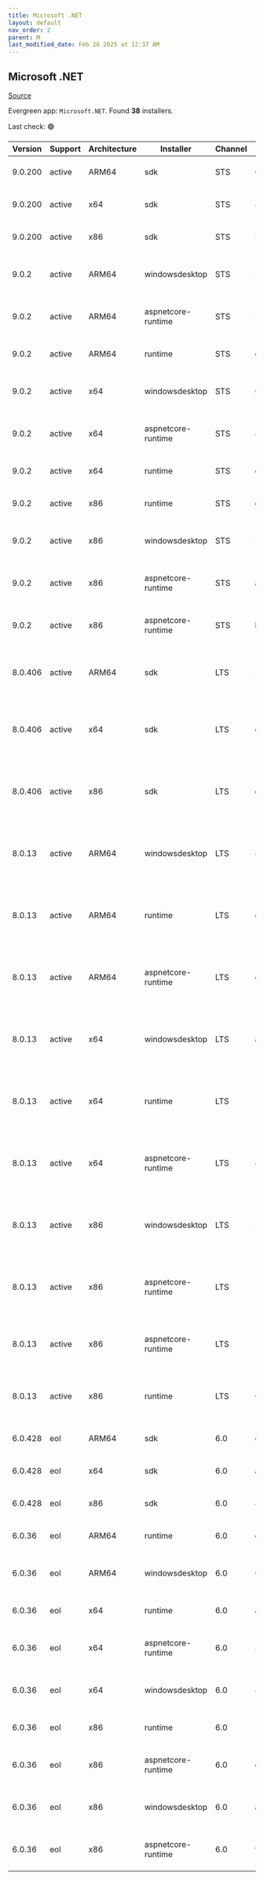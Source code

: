 ```yaml
---
title: Microsoft .NET
layout: default
nav_order: 2
parent: M
last_modified_date: Feb 26 2025 at 12:37 AM
---
```


## Microsoft .NET

[Source](https://dotnet.microsoft.com/download/)

Evergreen app: `Microsoft.NET`. Found **38** installers.

Last check: 🟢

| Version | Support | Architecture | Installer          | Channel | Sha512                                                                                                                           | Type | URI                                                                                                                                                                                                                                                                                                                                                    |
| ------- | ------- | ------------ | ------------------ | ------- | -------------------------------------------------------------------------------------------------------------------------------- | ---- | ------------------------------------------------------------------------------------------------------------------------------------------------------------------------------------------------------------------------------------------------------------------------------------------------------------------------------------------------------ |
| 9.0.200 | active  | ARM64        | sdk                | STS     | 06d7c4133bf7cb6f72b60b97f11c1f8773291e888f556c355d45dc66e3b36e597ac5562359fb3221b970b28f02649f0693d5109467698310752e0a8dc60f6703 | exe  | [https://builds.dotnet.microsoft.com/dotnet/Sdk/9.0.200/dotnet-sdk-9.0.200-win-arm64.exe](https://builds.dotnet.microsoft.com/dotnet/Sdk/9.0.200/dotnet-sdk-9.0.200-win-arm64.exe)                                                                                                                                                                     |
| 9.0.200 | active  | x64          | sdk                | STS     | 801d4a40a7bdad5c7b50e75c55c5ab657da44b5d779fe50da5683450e23c595e8b18e6bc9ffb80636ffb347b72e575379cd83c7554dc27f5ba75246169f327a8 | exe  | [https://builds.dotnet.microsoft.com/dotnet/Sdk/9.0.200/dotnet-sdk-9.0.200-win-x64.exe](https://builds.dotnet.microsoft.com/dotnet/Sdk/9.0.200/dotnet-sdk-9.0.200-win-x64.exe)                                                                                                                                                                         |
| 9.0.200 | active  | x86          | sdk                | STS     | 3ddeb620fc45c623ade58f179e80cea64b7af5b76b0b4b1f65b766df3c5614ce04809f40614ebeb98dd6b4662dc1c2bed38d1f78eadc489360d54e35b98b9904 | exe  | [https://builds.dotnet.microsoft.com/dotnet/Sdk/9.0.200/dotnet-sdk-9.0.200-win-x86.exe](https://builds.dotnet.microsoft.com/dotnet/Sdk/9.0.200/dotnet-sdk-9.0.200-win-x86.exe)                                                                                                                                                                         |
| 9.0.2   | active  | ARM64        | windowsdesktop     | STS     | 5c086ef4d49e510319bed586049d443c4861dc2b826f531e992855c0abe9818fd60d6ed5cb87a9ea3b21bfff76190337470428cf08dad49c4bb6a77afc4792fa | exe  | [https://builds.dotnet.microsoft.com/dotnet/WindowsDesktop/9.0.2/windowsdesktop-runtime-9.0.2-win-arm64.exe](https://builds.dotnet.microsoft.com/dotnet/WindowsDesktop/9.0.2/windowsdesktop-runtime-9.0.2-win-arm64.exe)                                                                                                                               |
| 9.0.2   | active  | ARM64        | aspnetcore-runtime | STS     | 2fda149e90311f5f5bda6be635bbbe23fdcaf95359865a9880ae56e14eb5fbf36e1433ea772ae6427031bd8192bcaf50dbbfaa900044769ef462aeaa2636ad2e | exe  | [https://builds.dotnet.microsoft.com/dotnet/aspnetcore/Runtime/9.0.2/aspnetcore-runtime-9.0.2-win-arm64.exe](https://builds.dotnet.microsoft.com/dotnet/aspnetcore/Runtime/9.0.2/aspnetcore-runtime-9.0.2-win-arm64.exe)                                                                                                                               |
| 9.0.2   | active  | ARM64        | runtime            | STS     | d66e00748adcf3d43124cfaff1bb6122dc984ee20a488966e1d6a36b3c83671b91100f985812d1553d52498e8b40d5eccbad87a4778c5aa4c6debe5ca59390d2 | exe  | [https://builds.dotnet.microsoft.com/dotnet/Runtime/9.0.2/dotnet-runtime-9.0.2-win-arm64.exe](https://builds.dotnet.microsoft.com/dotnet/Runtime/9.0.2/dotnet-runtime-9.0.2-win-arm64.exe)                                                                                                                                                             |
| 9.0.2   | active  | x64          | windowsdesktop     | STS     | 60958279f9ff96cc953ed6cf404d8deb68e554374d08dc31e8b62a226ea67ae13d6c9eaf1fb44f783fa6241862e83d1cb8c21bbbadfc9386200fbb0345714be9 | exe  | [https://builds.dotnet.microsoft.com/dotnet/WindowsDesktop/9.0.2/windowsdesktop-runtime-9.0.2-win-x64.exe](https://builds.dotnet.microsoft.com/dotnet/WindowsDesktop/9.0.2/windowsdesktop-runtime-9.0.2-win-x64.exe)                                                                                                                                   |
| 9.0.2   | active  | x64          | aspnetcore-runtime | STS     | 8a6e225a03319f5995c943b32482f73ae08bdcb20a0f8ad24a049162c5e66d3071f271cad6829202794cc7066391777caa8ad5bd3514ced213ba8093d1e5784c | exe  | [https://builds.dotnet.microsoft.com/dotnet/aspnetcore/Runtime/9.0.2/aspnetcore-runtime-9.0.2-win-x64.exe](https://builds.dotnet.microsoft.com/dotnet/aspnetcore/Runtime/9.0.2/aspnetcore-runtime-9.0.2-win-x64.exe)                                                                                                                                   |
| 9.0.2   | active  | x64          | runtime            | STS     | da1d1ba1973d24bb42cf511d12931de88fd1e73efe26690fef60c61d20a6ca63018fd59d5a358f5a7a2bc8219ea294e0fb2786dbcea7d6c05b0a007ffef76e3c | exe  | [https://builds.dotnet.microsoft.com/dotnet/Runtime/9.0.2/dotnet-runtime-9.0.2-win-x64.exe](https://builds.dotnet.microsoft.com/dotnet/Runtime/9.0.2/dotnet-runtime-9.0.2-win-x64.exe)                                                                                                                                                                 |
| 9.0.2   | active  | x86          | runtime            | STS     | d86fc1c6473d9a365a43b39da988b39a9a008f2c3fdde8b68cc6e0893af1e99a9fb5473a10128d55e3e02e808db088438431cce4610153fe3c4d0aadcaf6c7c5 | exe  | [https://builds.dotnet.microsoft.com/dotnet/Runtime/9.0.2/dotnet-runtime-9.0.2-win-x86.exe](https://builds.dotnet.microsoft.com/dotnet/Runtime/9.0.2/dotnet-runtime-9.0.2-win-x86.exe)                                                                                                                                                                 |
| 9.0.2   | active  | x86          | windowsdesktop     | STS     | 798b3e13f0276ccdaa4c593c28e83d8c90652d454ffd0e8fe878bfb44b6485a5b21cc5a93eb0c72586d170b3632283cebeaab25c70c793eff30a73e6369c819f | exe  | [https://builds.dotnet.microsoft.com/dotnet/WindowsDesktop/9.0.2/windowsdesktop-runtime-9.0.2-win-x86.exe](https://builds.dotnet.microsoft.com/dotnet/WindowsDesktop/9.0.2/windowsdesktop-runtime-9.0.2-win-x86.exe)                                                                                                                                   |
| 9.0.2   | active  | x86          | aspnetcore-runtime | STS     | a633235f06943865b4176a919b1601d95618a4e43b3af6d374949700df68e02d0e71629c772a9b78c25bff609993d106621ed34a27856adce650bd47e9961e45 | exe  | [https://builds.dotnet.microsoft.com/dotnet/aspnetcore/Runtime/9.0.2/aspnetcore-runtime-9.0.2-win-x86.exe](https://builds.dotnet.microsoft.com/dotnet/aspnetcore/Runtime/9.0.2/aspnetcore-runtime-9.0.2-win-x86.exe)                                                                                                                                   |
| 9.0.2   | active  | x86          | aspnetcore-runtime | STS     | b275c7f67f46d8d65da5fd07dadf52ab544d5f40aad02c12dc24c1460b8a92b6b5ba418101c4a5e29c29e547eb3c1c794e40fb8531a5e4d35233fdc8e12312eb | exe  | [https://builds.dotnet.microsoft.com/dotnet/aspnetcore/Runtime/9.0.2/dotnet-hosting-9.0.2-win.exe](https://builds.dotnet.microsoft.com/dotnet/aspnetcore/Runtime/9.0.2/dotnet-hosting-9.0.2-win.exe)                                                                                                                                                   |
| 8.0.406 | active  | ARM64        | sdk                | LTS     | 2f5da16501cf129a54baadab0fae351a44c97dd7a7d8fb47899124da27eddacc8d688fa164f4324527e39bbd771cf1fdb8a75a8b46dde7579120c7d29d6550ae | exe  | [https://download.visualstudio.microsoft.com/download/pr/db2591dc-af5c-4ba7-81bb-9b045e7dc08f/66e7403ce00ec5d64bd4abf3540f5dda/dotnet-sdk-8.0.406-win-arm64.exe](https://download.visualstudio.microsoft.com/download/pr/db2591dc-af5c-4ba7-81bb-9b045e7dc08f/66e7403ce00ec5d64bd4abf3540f5dda/dotnet-sdk-8.0.406-win-arm64.exe)                       |
| 8.0.406 | active  | x64          | sdk                | LTS     | eb4bca7a3da97b0635a515dde312249162337dc255c89b915fbf767bfd768107ed47770b7d37da96fc7d2a4b7abf8b673099263998ca304aa54c91cdeebc7ca9 | exe  | [https://download.visualstudio.microsoft.com/download/pr/bd44cdb8-dcac-4f1f-8246-1ee392c68dac/ba818a6e513c305d4438c7da45c2b085/dotnet-sdk-8.0.406-win-x64.exe](https://download.visualstudio.microsoft.com/download/pr/bd44cdb8-dcac-4f1f-8246-1ee392c68dac/ba818a6e513c305d4438c7da45c2b085/dotnet-sdk-8.0.406-win-x64.exe)                           |
| 8.0.406 | active  | x86          | sdk                | LTS     | e66aeeac65cfbc0c0f638ac49b4da6048941e783f97eea8d8480967ab218c650fef3b67786a3de6518ce0692306e14d58edcac37d4fa7e2758b4af1a9e164e0b | exe  | [https://download.visualstudio.microsoft.com/download/pr/79762f76-b8d6-4dbb-8e81-ac4998c4c225/cd2468d03cc157861d4d6617df4cec66/dotnet-sdk-8.0.406-win-x86.exe](https://download.visualstudio.microsoft.com/download/pr/79762f76-b8d6-4dbb-8e81-ac4998c4c225/cd2468d03cc157861d4d6617df4cec66/dotnet-sdk-8.0.406-win-x86.exe)                           |
| 8.0.13  | active  | ARM64        | windowsdesktop     | LTS     | 45c1fc3f5adb8551fb0ee805ad6c5046a9447da38cbe6b7e9d04fdc995d21885b8b9415ba3bc9040644d82e04aab3a88c625854efc7870ac0236d0368de90c3c | exe  | [https://download.visualstudio.microsoft.com/download/pr/7468483d-b69c-4ff8-b900-e046f3a73e8d/fce0ba9123be8a4cc10ed1c73af09ae6/windowsdesktop-runtime-8.0.13-win-arm64.exe](https://download.visualstudio.microsoft.com/download/pr/7468483d-b69c-4ff8-b900-e046f3a73e8d/fce0ba9123be8a4cc10ed1c73af09ae6/windowsdesktop-runtime-8.0.13-win-arm64.exe) |
| 8.0.13  | active  | ARM64        | runtime            | LTS     | ee54b8e72f5fbd69cc57c73415d390851a09b24c5a48663a14fbdd96b6bf3bdb49e56816ee57bd44ac3dff52a0e075cffabe8f71eca20647fa530a2b20e839a4 | exe  | [https://download.visualstudio.microsoft.com/download/pr/ac82bc95-f188-45e1-b85a-ad86832e2969/1a21554a226a4f669a2d5a11a38624c2/dotnet-runtime-8.0.13-win-arm64.exe](https://download.visualstudio.microsoft.com/download/pr/ac82bc95-f188-45e1-b85a-ad86832e2969/1a21554a226a4f669a2d5a11a38624c2/dotnet-runtime-8.0.13-win-arm64.exe)                 |
| 8.0.13  | active  | ARM64        | aspnetcore-runtime | LTS     | cafcd4dec6267f8911d54885cd54b733735d33b4ffd2a46eb1ddaa54d4fa8cc1678fc641f8624582cfb4d583b8c578bd7ba8d54797cd4dff64e024cd7abe358a | exe  | [https://download.visualstudio.microsoft.com/download/pr/92b982a8-79d9-4904-aa1b-b856639f4ee2/7d0961aea2ad6f24198a7eac14563bcf/aspnetcore-runtime-8.0.13-win-arm64.exe](https://download.visualstudio.microsoft.com/download/pr/92b982a8-79d9-4904-aa1b-b856639f4ee2/7d0961aea2ad6f24198a7eac14563bcf/aspnetcore-runtime-8.0.13-win-arm64.exe)         |
| 8.0.13  | active  | x64          | windowsdesktop     | LTS     | abeef95a520e5d22d4a8b0d369fe103c2552a5c337500582e850da3611135bb68bb479d123cee85a445310cf4db73037e6198eec40d66d4d746ef2e2e5f1450f | exe  | [https://download.visualstudio.microsoft.com/download/pr/fc8c9dea-8180-4dad-bf1b-5f229cf47477/c3f0536639ab40f1470b6bad5e1b95b8/windowsdesktop-runtime-8.0.13-win-x64.exe](https://download.visualstudio.microsoft.com/download/pr/fc8c9dea-8180-4dad-bf1b-5f229cf47477/c3f0536639ab40f1470b6bad5e1b95b8/windowsdesktop-runtime-8.0.13-win-x64.exe)     |
| 8.0.13  | active  | x64          | runtime            | LTS     | 14ae2171a56de27e33ba6942d5b2716bb73f8c2999f28c897136c1e0cf4c49a54f5bd0060ff0b55e58d519ab3e194af5709be568ad9ea8e99ceb3dd39e49b7df | exe  | [https://download.visualstudio.microsoft.com/download/pr/9c2068f2-dd3e-46cb-a88d-3c2d35b5181f/9ce26210851b0720c5382c6cd056b126/dotnet-runtime-8.0.13-win-x64.exe](https://download.visualstudio.microsoft.com/download/pr/9c2068f2-dd3e-46cb-a88d-3c2d35b5181f/9ce26210851b0720c5382c6cd056b126/dotnet-runtime-8.0.13-win-x64.exe)                     |
| 8.0.13  | active  | x64          | aspnetcore-runtime | LTS     | 47f16914e76a0c9e0fea203c5abb09c9dfb1643e0b2295a00260d0813fc336673f97d6e9c7605585136cc9680ea4cf614eb5d2cbb8156220011cc19f472cb684 | exe  | [https://download.visualstudio.microsoft.com/download/pr/86b8931f-09f6-4fce-b546-8139350da0c4/d6a5f16bcf81e0b5e9a733b892b1240f/aspnetcore-runtime-8.0.13-win-x64.exe](https://download.visualstudio.microsoft.com/download/pr/86b8931f-09f6-4fce-b546-8139350da0c4/d6a5f16bcf81e0b5e9a733b892b1240f/aspnetcore-runtime-8.0.13-win-x64.exe)             |
| 8.0.13  | active  | x86          | windowsdesktop     | LTS     | 569c2cd8500c793bec790cab58ff9d7a57bdcd6cc1a38b1e260c2b092e41f95836be6aefc34cb25b36e1643c311455e538c8bb8efcc78e2cb69e294937694ceb | exe  | [https://download.visualstudio.microsoft.com/download/pr/b1827c52-ec83-4b3e-8d24-f321276bcdea/812e8d5871111cdc02cc82209c7d45fd/windowsdesktop-runtime-8.0.13-win-x86.exe](https://download.visualstudio.microsoft.com/download/pr/b1827c52-ec83-4b3e-8d24-f321276bcdea/812e8d5871111cdc02cc82209c7d45fd/windowsdesktop-runtime-8.0.13-win-x86.exe)     |
| 8.0.13  | active  | x86          | aspnetcore-runtime | LTS     | 52f386c4c42b368c4bd9903e61e63cf334cb5c602ee8bbea28581dbdcaa6f2cf8bdce0199797cd7afc37fd51ba72c28cf2633928fdd9a26f36e68424adb7f52a | exe  | [https://download.visualstudio.microsoft.com/download/pr/b11da59f-561b-466b-bfa8-d2dfc9b5bf48/f8dce6a44fd7be61ff97fe4949e57015/aspnetcore-runtime-8.0.13-win-x86.exe](https://download.visualstudio.microsoft.com/download/pr/b11da59f-561b-466b-bfa8-d2dfc9b5bf48/f8dce6a44fd7be61ff97fe4949e57015/aspnetcore-runtime-8.0.13-win-x86.exe)             |
| 8.0.13  | active  | x86          | aspnetcore-runtime | LTS     | 1c575e2b42f0c9e3e480662bdb24287adc3a8ad2ef6b543574f754961ec78b7baa09748e93aed285d4d333328bb0a9c45af64c59492cef9226c10776af1ef4c6 | exe  | [https://download.visualstudio.microsoft.com/download/pr/0f847bc4-a961-4905-b1c2-93ebcff6604d/2b84b548511efc82dc679e9bed6bbf9b/dotnet-hosting-8.0.13-win.exe](https://download.visualstudio.microsoft.com/download/pr/0f847bc4-a961-4905-b1c2-93ebcff6604d/2b84b548511efc82dc679e9bed6bbf9b/dotnet-hosting-8.0.13-win.exe)                             |
| 8.0.13  | active  | x86          | runtime            | LTS     | 623bb4b7a134ad54c6166780924b050fa1c43ef58322fb5e7d1824e1dee3529ed09472ba2f03fb8342e4e9ad47b6c54e320b4ef9471a56ad9b36b4b78e12d703 | exe  | [https://download.visualstudio.microsoft.com/download/pr/5bac19ad-0711-4eba-a5a3-5e818c5f2fdf/cdec118c18b8457fe4d3ff918f78b4bd/dotnet-runtime-8.0.13-win-x86.exe](https://download.visualstudio.microsoft.com/download/pr/5bac19ad-0711-4eba-a5a3-5e818c5f2fdf/cdec118c18b8457fe4d3ff918f78b4bd/dotnet-runtime-8.0.13-win-x86.exe)                     |
| 6.0.428 | eol     | ARM64        | sdk                | 6.0     | cbeea2c4406dddadf0cfcf71b08400d18ad7f732f7de9d0c3830eb1963dd844a25c9d1b143879e03ccb43ad79c560ef3978276381c8a098cc8530fbe7e8c7fbc | exe  | [https://builds.dotnet.microsoft.com/dotnet/Sdk/6.0.428/dotnet-sdk-6.0.428-win-arm64.exe](https://builds.dotnet.microsoft.com/dotnet/Sdk/6.0.428/dotnet-sdk-6.0.428-win-arm64.exe)                                                                                                                                                                     |
| 6.0.428 | eol     | x64          | sdk                | 6.0     | a6706b5c03187922e92fa9307b155255139546d081bf1623faff496035eb707440f13c21798aae06fe8fcfeadcfa046c8606dd452db92e5ed48e2005eb421842 | exe  | [https://builds.dotnet.microsoft.com/dotnet/Sdk/6.0.428/dotnet-sdk-6.0.428-win-x64.exe](https://builds.dotnet.microsoft.com/dotnet/Sdk/6.0.428/dotnet-sdk-6.0.428-win-x64.exe)                                                                                                                                                                         |
| 6.0.428 | eol     | x86          | sdk                | 6.0     | 873919c467377229cffc856a6ad14dde80bcc3d05546f7c8843e61f72e9b208fb88e26ec4591cbf9166c181608864dce685b445355ed14e573e0cba42ced8c7d | exe  | [https://builds.dotnet.microsoft.com/dotnet/Sdk/6.0.428/dotnet-sdk-6.0.428-win-x86.exe](https://builds.dotnet.microsoft.com/dotnet/Sdk/6.0.428/dotnet-sdk-6.0.428-win-x86.exe)                                                                                                                                                                         |
| 6.0.36  | eol     | ARM64        | runtime            | 6.0     | c30e4655a4548d2e27fa09711e085828775aa4fdcab0ba1b71923430342c49b54d91fe929d07ff15f777f86b7697d03bd666674f6745673d6b53aa2bb49d1228 | exe  | [https://builds.dotnet.microsoft.com/dotnet/Runtime/6.0.36/dotnet-runtime-6.0.36-win-arm64.exe](https://builds.dotnet.microsoft.com/dotnet/Runtime/6.0.36/dotnet-runtime-6.0.36-win-arm64.exe)                                                                                                                                                         |
| 6.0.36  | eol     | ARM64        | windowsdesktop     | 6.0     | 0d5fd97a305960851ff8527a7db65fadae661411d7a9b6e8dd972180cffce7bfa1b842db2baf1b8affd1843d317a2d640ab465a5876177505a34c75aa4631d66 | exe  | [https://builds.dotnet.microsoft.com/dotnet/WindowsDesktop/6.0.36/windowsdesktop-runtime-6.0.36-win-arm64.exe](https://builds.dotnet.microsoft.com/dotnet/WindowsDesktop/6.0.36/windowsdesktop-runtime-6.0.36-win-arm64.exe)                                                                                                                           |
| 6.0.36  | eol     | x64          | runtime            | 6.0     | a8e493587d741dfc5ab3aeb548e8abae1bc180dfa28cc0aa4ddaf159bdd990644a97d5e987a17e25def1a41947938b0fabcfe35cf9d81df29b2619b54ec3a86c | exe  | [https://builds.dotnet.microsoft.com/dotnet/Runtime/6.0.36/dotnet-runtime-6.0.36-win-x64.exe](https://builds.dotnet.microsoft.com/dotnet/Runtime/6.0.36/dotnet-runtime-6.0.36-win-x64.exe)                                                                                                                                                             |
| 6.0.36  | eol     | x64          | aspnetcore-runtime | 6.0     | 339731656db435c1f1aa375f90537f7509a8129f9501fbdba16e85a120ea1c5cb0b193fff171dcb4d9744d5b6a5a0eea1d2128a28cbbf637a68e4c3422ffc53e | exe  | [https://builds.dotnet.microsoft.com/dotnet/aspnetcore/Runtime/6.0.36/aspnetcore-runtime-6.0.36-win-x64.exe](https://builds.dotnet.microsoft.com/dotnet/aspnetcore/Runtime/6.0.36/aspnetcore-runtime-6.0.36-win-x64.exe)                                                                                                                               |
| 6.0.36  | eol     | x64          | windowsdesktop     | 6.0     | 86fa63997e7e0dc6f3bf609e00880388dcf8d985c8f6417d07ebbbb1ecc957bf90214c8ff93f559a0e762b5626ba8c56c581f4d506aa4de7555f9792c2da254d | exe  | [https://builds.dotnet.microsoft.com/dotnet/WindowsDesktop/6.0.36/windowsdesktop-runtime-6.0.36-win-x64.exe](https://builds.dotnet.microsoft.com/dotnet/WindowsDesktop/6.0.36/windowsdesktop-runtime-6.0.36-win-x64.exe)                                                                                                                               |
| 6.0.36  | eol     | x86          | runtime            | 6.0     | 53b3ad92bdb61478b3c96d85c6c54edfdb472da33c44f9d173ee309bbb92c67fd089c2cd10249c9562118876d033e0d55794eb98ef3641c1532bb5a42926a4a8 | exe  | [https://builds.dotnet.microsoft.com/dotnet/Runtime/6.0.36/dotnet-runtime-6.0.36-win-x86.exe](https://builds.dotnet.microsoft.com/dotnet/Runtime/6.0.36/dotnet-runtime-6.0.36-win-x86.exe)                                                                                                                                                             |
| 6.0.36  | eol     | x86          | aspnetcore-runtime | 6.0     | dbd5029cdaa86ca5cf65e25a0e7ef1746150f90651ccfdccef1a8bf7e415524950273abd073c33c1865586e8b172852972a5d3b25cffaea5c2facd3a5e05512f | exe  | [https://builds.dotnet.microsoft.com/dotnet/aspnetcore/Runtime/6.0.36/aspnetcore-runtime-6.0.36-win-x86.exe](https://builds.dotnet.microsoft.com/dotnet/aspnetcore/Runtime/6.0.36/aspnetcore-runtime-6.0.36-win-x86.exe)                                                                                                                               |
| 6.0.36  | eol     | x86          | windowsdesktop     | 6.0     | a18351aabfe1590e58af79e57ac2414254ba80cb7a1fef19545a6b8418575c735fc1dc164c3c7fed426c4698f099991487fa4f443bab93afd41d1563845fbcf4 | exe  | [https://builds.dotnet.microsoft.com/dotnet/WindowsDesktop/6.0.36/windowsdesktop-runtime-6.0.36-win-x86.exe](https://builds.dotnet.microsoft.com/dotnet/WindowsDesktop/6.0.36/windowsdesktop-runtime-6.0.36-win-x86.exe)                                                                                                                               |
| 6.0.36  | eol     | x86          | aspnetcore-runtime | 6.0     | f2d20a6dc4fd1d923d06838ad118ea5c2aecefdee0004af00db78f2e82a1046d0d8a7872c84d3f5e5a3802ab7d087148eb879c2ebe3fc3a81ca0f1c0f5d64690 | exe  | [https://builds.dotnet.microsoft.com/dotnet/aspnetcore/Runtime/6.0.36/dotnet-hosting-6.0.36-win.exe](https://builds.dotnet.microsoft.com/dotnet/aspnetcore/Runtime/6.0.36/dotnet-hosting-6.0.36-win.exe)                                                                                                                                               |
